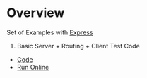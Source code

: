 
# Overview 

Set of Examples with [Express](https://expressjs.com/)

1. Basic Server + Routing + Client Test Code 
- [Code](https://github.com/NicolaBernini/NodeJS_Example1/blob/master/express/nodejs_express_basic1.js)
- [Run Online](https://runkit.com/nicolabernini/5bf12ff361828d0012f97370)


